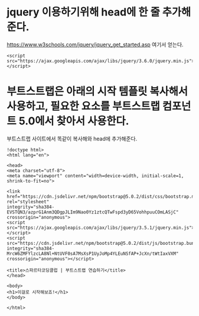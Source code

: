 # jquery 이용하기위해 head에 한 줄 추가해준다.

https://www.w3schools.com/jquery/jquery_get_started.asp 여기서 얻는다.

```
<script src="https://ajax.googleapis.com/ajax/libs/jquery/3.6.0/jquery.min.js"></script>
```

# 부트스트랩은 아래의 시작 템플릿 복사해서 사용하고, 필요한 요소를 부트스트랩 컴포넌트 5.0에서 찾아서 사용한다.

부트스트랩 사이트에서 똑같이 복사해와 head에 추가해준다.

```
!doctype html>
<html lang="en">

<head>
<meta charset="utf-8">
<meta name="viewport" content="width=device-width, initial-scale=1, shrink-to-fit=no">

<link href="https://cdn.jsdelivr.net/npm/bootstrap@5.0.2/dist/css/bootstrap.min.css" rel="stylesheet"
integrity="sha384-EVSTQN3/azprG1Anm3QDgpJLIm9Nao0Yz1ztcQTwFspd3yD65VohhpuuCOmLASjC" crossorigin="anonymous">
<script src="https://ajax.googleapis.com/ajax/libs/jquery/3.5.1/jquery.min.js"></script>
<script src="https://cdn.jsdelivr.net/npm/bootstrap@5.0.2/dist/js/bootstrap.bundle.min.js"
integrity="sha384-MrcW6ZMFYlzcLA8Nl+NtUVF0sA7MsXsP1UyJoMp4YLEuNSfAP+JcXn/tWtIaxVXM"
crossorigin="anonymous"></script>

<title>스파르타코딩클럽 | 부트스트랩 연습하기</title>
</head>

<body>
<h1>이걸로 시작해보죠!</h1>
</body>

</html>
```

